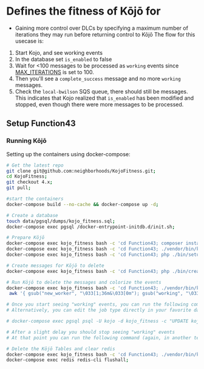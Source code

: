 # Defines the fitness of Kōjō for
 - Gaining more control over DLCs by specifying a maximum number of iterations they may run before returning control to Kōjō
 The flow for this usecase is:
1. Start Kojo, and see working events
2. In the database set `is_enabled` to false
3. Wait for <100 messages to be processed as `working` events since [MAX_ITERATIONS](https://github.com/neighborhoods/KojoFitness/blob/4.x/Function43/src/V1/Worker.php#L23) is set to 100.
4. Then you'll see a `complete_success` message and no more `working` messages.
5. Check the `local-bwilson` SQS queue, there should still be messages. This indicates that Kojo realized that `is_enabled` has been modified and stopped, even though there were more messages to be processed.
 
 ## Setup Function43
 
 ### Running Kōjō
 Setting up the containers using docker-compose:
 
 ```bash
 # Get the latest repo
 git clone git@github.com:neighborhoods/KojoFitness.git;
 cd KojoFitness;
 git checkout 4.x;
 git pull;
 
 #start the containers
 docker-compose build --no-cache && docker-compose up -d;
 
 # Create a database
 touch data/pgsql/dumps/kojo_fitness.sql;
 docker-compose exec pgsql /docker-entrypoint-initdb.d/init.sh;
 
 # Prepare Kōjō
 docker-compose exec kojo_fitness bash -c 'cd Function43; composer install';
 docker-compose exec kojo_fitness bash -c 'cd Function43; ./vendor/bin/kojo db:setup:install $PWD/src/V1/Environment/';
 docker-compose exec kojo_fitness bash -c 'cd Function43; php ./bin/setup-worker.php';
 
 # Create messages for Kōjō to delete
 docker-compose exec kojo_fitness bash -c 'cd Function43; php ./bin/create-messages.php';
 
 # Run Kōjō to delete the messages and colorize the events
 docker-compose exec kojo_fitness bash -c 'cd Function43; ./vendor/bin/kojo process:pool:server:start $PWD/src/V1/Environment/' |\
  awk '{ gsub("new_worker", "\033[1;36m&\033[0m"); gsub("working", "\033[1;33m&\033[0m"); gsub("complete_success", "\033[1;32m&\033[0m"); print }';
 
 # Once you start seeing "working" events, you can run the following command in another terminal to disable the job type
 # Alternatively, you can edit the job type directly in your favorite database GUI
 
 # docker-compose exec pgsql psql -U kojo -d kojo_fitness -c "UPDATE kojo_job_type SET is_enabled = false WHERE type_code = 'capped_iteration_dlcp_example'"
 
 # After a slight delay you should stop seeing "working" events
 # At that point you can run the following command (again, in another terminal) to re-enable the job and continue processing messages
 
 # Delete the Kōjō Tables and clear redis
 docker-compose exec kojo_fitness bash -c 'cd Function43; ./vendor/bin/kojo db:tear_down:uninstall $PWD/src/V1/Environment/';
 docker-compose exec redis redis-cli flushall;
 ```
